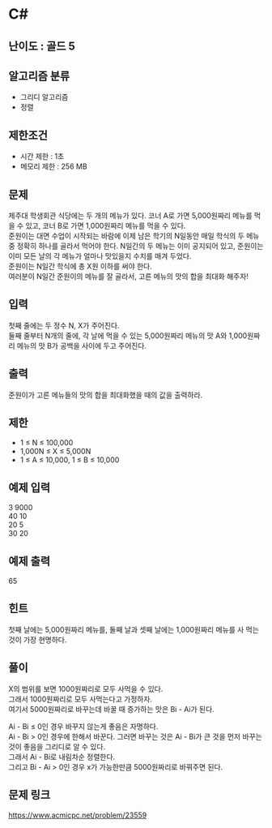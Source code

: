 # C#

## 난이도 : 골드 5

## 알고리즘 분류
  - 그리디 알고리즘
  - 정렬

## 제한조건
  - 시간 제한 : 1초
  - 메모리 제한 : 256 MB

## 문제
제주대 학생회관 식당에는 두 개의 메뉴가 있다. 코너 A로 가면 5,000원짜리 메뉴를 먹을 수 있고, 코너 B로 가면 1,000원짜리 메뉴를 먹을 수 있다.<br/>
준원이는 대면 수업이 시작되는 바람에 이제 남은 학기의 N일동안 매일 학식의 두 메뉴 중 정확히 하나를 골라서 먹어야 한다. N일간의 두 메뉴는 이미 공지되어 있고, 준원이는 이미 모든 날의 각 메뉴가 얼마나 맛있을지 수치를 매겨 두었다.<br/>
준원이는 N일간 학식에 총 X원 이하를 써야 한다.<br/>
여러분이 N일간 준원이의 메뉴를 잘 골라서, 고른 메뉴의 맛의 합을 최대화 해주자!<br/>


## 입력
첫째 줄에는 두 정수 N, X가 주어진다.<br/>
둘째 줄부터 N개의 줄에, 각 날에 먹을 수 있는 5,000원짜리 메뉴의 맛 A와 1,000원짜리 메뉴의 맛 B가 공백을 사이에 두고 주어진다.<br/>


## 출력
준원이가 고른 메뉴들의 맛의 합을 최대화했을 때의 값을 출력하라.<br/>


## 제한
  - 1 ≤ N ≤ 100,000
  - 1,000N ≤ X ≤ 5,000N
  - 1 ≤ A ≤ 10,000, 1 ≤ B ≤ 10,000


## 예제 입력
3 9000<br/>
40 10<br/>
20 5<br/>
30 20<br/>


## 예제 출력
65<br/>


## 힌트
첫째 날에는 5,000원짜리 메뉴를, 둘째 날과 셋째 날에는 1,000원짜리 메뉴를 사 먹는 것이 가장 현명하다.<br/>


## 풀이
X의 범위를 보면 1000원짜리로 모두 사먹을 수 있다.<br/>
그래서 1000원짜리로 모두 사먹는다고 가정하자.<br/>
여기서 5000원짜리로 바꾸는데 바꿀 때 증가하는 맛은 Bi - Ai가 된다.<br/>


Ai - Bi ≤ 0인 경우 바꾸지 않는게 좋음은 자명하다.<br/>
Ai - Bi > 0인 경우에 한해서 바꾼다. 그러면 바꾸는 것은 Ai - Bi가 큰 것을 먼저 바꾸는 것이 좋음을 그리디로 알 수 있다.<br/>
그래서 Ai - Bi로 내림차순 정렬한다.<br/>
그리고 Bi - Ai > 0인 경우 x가 가능한만큼 5000원짜리로 바꿔주면 된다.<br/>


## 문제 링크
https://www.acmicpc.net/problem/23559
